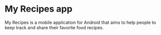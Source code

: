 # My Recipes app

My Recipes is a mobile application for Android that aims to help people to keep track and share their favorite food recipes.


